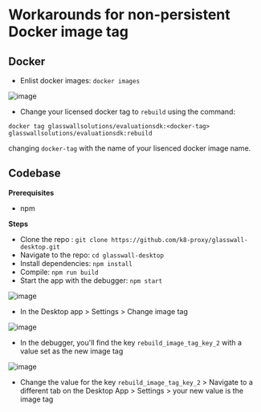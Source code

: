 # Workarounds for non-persistent Docker image tag


## Docker

- Enlist docker images: `docker images`

![image](https://user-images.githubusercontent.com/60857664/118931021-c5a97b00-b946-11eb-938b-3cc4484d666c.png)

- Change your licensed docker tag to `rebuild` using the command:

`docker tag glasswallsolutions/evaluationsdk:<docker-tag> glasswallsolutions/evaluationsdk:rebuild`

changing `docker-tag` with the name of your lisenced docker image name.

## Codebase 

**Prerequisites** 

- npm

**Steps**

- Clone the repo : `git clone https://github.com/k8-proxy/glasswall-desktop.git`
- Navigate to the repo: `cd glasswall-desktop`
- Install dependencies: `npm install`
- Compile: `npm run build`
- Start the app with the debugger: `npm start`

![image](https://user-images.githubusercontent.com/60857664/118803861-2f247d80-b8a4-11eb-847c-8ab8cf2bad15.png)

- In the Desktop app > Settings > Change image tag

![image](https://user-images.githubusercontent.com/60857664/118804345-e0c3ae80-b8a4-11eb-877b-4a932e2885b8.png)

- In the debugger, you'll find the key `rebuild_image_tag_key_2` with a value set as the new image tag 

![image](https://user-images.githubusercontent.com/60857664/118804455-ffc24080-b8a4-11eb-91f7-37b399934fb6.png)

- Change the value for the key `rebuild_image_tag_key_2` > Navigate to a different tab on the Desktop App > Settings > your new value is the image tag


